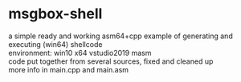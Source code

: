 # msgbox-shell
a simple ready and working asm64+cpp example of generating and executing (win64) shellcode  
environment: win10 x64 vstudio2019 masm  
code put together from several sources, fixed and cleaned up  
more info in main.cpp and main.asm
